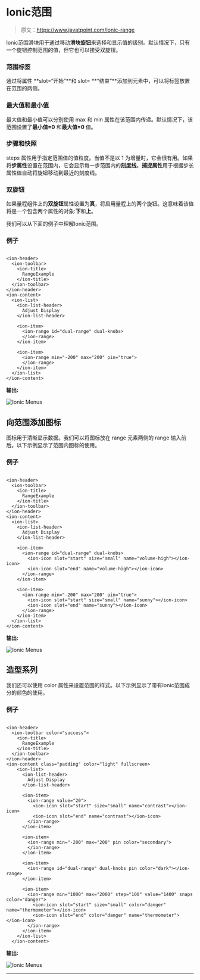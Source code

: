 # Ionic范围

> 原文：<https://www.javatpoint.com/ionic-range>

Ionic范围滑块用于通过移动**滑块旋钮**来选择和显示值的级别。默认情况下，只有一个旋钮控制范围的值，但它也可以接受双旋钮。

### 范围标签

通过将属性 **slot=“开始”**和 slot= **“结束”**添加到元素中，可以将标签放置在范围的两侧。

### 最大值和最小值

最大值和最小值可以分别使用 max 和 min 属性在该范围内传递。默认情况下，该范围设置了**最小值=0** 和**最大值=0** 值。

### 步骤和快照

steps 属性用于指定范围值的值粒度。当值不是以 1 为增量时，它会很有用。如果将**步属性**设置在范围内，它会显示每一步范围内的**刻度线**。**捕捉属性**用于根据步长属性值自动将旋钮移动到最近的刻度线。

### 双旋钮

如果量程组件上的**双旋钮**属性设置为**真**，将启用量程上的两个旋钮。这意味着该值将是一个包含两个属性的对象:**下**和**上**。

我们可以从下面的例子中理解Ionic范围。

### 例子

```

<ion-header>
  <ion-toolbar>
    <ion-title>
      RangeExample
    </ion-title>
  </ion-toolbar>
</ion-header>
<ion-content>
  <ion-list>
    <ion-list-header>
      Adjust Display
    </ion-list-header>

    <ion-item>
      <ion-range id="dual-range" dual-knobs>
      </ion-range>
    </ion-item>

    <ion-item>
      <ion-range min="-200" max="200" pin="true">
      </ion-range>
    </ion-item>
  </ion-list>
</ion-content>

```

**输出:**

![Ionic Menus](img/a102d08002be154561ab42999fbf473e.png)

## 向范围添加图标

图标用于清晰显示数据。我们可以将图标放在 range 元素两侧的 range 输入前后。以下示例显示了范围内图标的使用。

### 例子

```

<ion-header>
  <ion-toolbar>
    <ion-title>
      RangeExample
    </ion-title>
  </ion-toolbar>
</ion-header>
<ion-content>
  <ion-list>
    <ion-list-header>
      Adjust Display
    </ion-list-header>

    <ion-item>
      <ion-range id="dual-range" dual-knobs>
        <ion-icon slot="start" size="small" name="volume-high"></ion-icon>
        <ion-icon slot="end" name="volume-high"></ion-icon>
      </ion-range>
    </ion-item>

    <ion-item>
      <ion-range min="-200" max="200" pin="true">
        <ion-icon slot="start" size="small" name="sunny"></ion-icon>
        <ion-icon slot="end" name="sunny"></ion-icon>
      </ion-range>
    </ion-item>
  </ion-list>
</ion-content>

```

**输出:**

![Ionic Menus](img/b97a7ed9cd0957a59b1898540053d10f.png)

## 造型系列

我们还可以使用 color 属性来设置范围的样式。以下示例显示了带有Ionic范围成分的颜色的使用。

### 例子

```

<ion-header>
  <ion-toolbar color="success">
    <ion-title>
      RangeExample
    </ion-title>
  </ion-toolbar>
</ion-header>
<ion-content class="padding" color="light" fullscreen>
    <ion-list>
      <ion-list-header>
        Adjust Display
      </ion-list-header>

      <ion-item>
        <ion-range value="20">
          <ion-icon slot="start" size="small" name="contrast"></ion-icon>
          <ion-icon slot="end" name="contrast"></ion-icon>
        </ion-range>
      </ion-item>

      <ion-item>
        <ion-range min="-200" max="200" pin color="secondary">
        </ion-range>
      </ion-item>

      <ion-item>
        <ion-range id="dual-range" dual-knobs pin color="dark"></ion-range>
      </ion-item>

      <ion-item>
        <ion-range min="1000" max="2000" step="100" value="1400" snaps color="danger">
          <ion-icon slot="start" size="small" color="danger" name="thermometer"></ion-icon>
          <ion-icon slot="end" color="danger" name="thermometer"></ion-icon>
        </ion-range>
      </ion-item>
    </ion-list>
  </ion-content>

```

**输出:**

![Ionic Menus](img/ad2fd86def4a09d7e7af14a8e828d998.png)

* * *